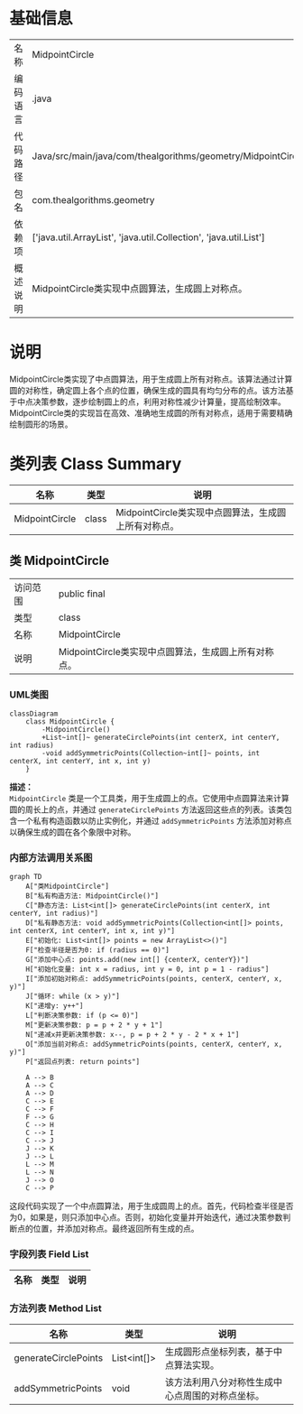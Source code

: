 # 基础信息

|      |      |
|------|------|
| 名称 | MidpointCircle |
| 编码语言 | .java |
| 代码路径 | Java/src/main/java/com/thealgorithms/geometry/MidpointCircle.java |
| 包名 | com.thealgorithms.geometry |
| 依赖项 | ['java.util.ArrayList', 'java.util.Collection', 'java.util.List'] |
| 概述说明 | MidpointCircle类实现中点圆算法，生成圆上对称点。 |

# 说明

MidpointCircle类实现了中点圆算法，用于生成圆上所有对称点。该算法通过计算圆的对称性，确定圆上各个点的位置，确保生成的圆具有均匀分布的点。该方法基于中点决策参数，逐步绘制圆上的点，利用对称性减少计算量，提高绘制效率。MidpointCircle类的实现旨在高效、准确地生成圆的所有对称点，适用于需要精确绘制圆形的场景。

# 类列表 Class Summary

| 名称   | 类型  | 说明 |
|-------|------|-------------|
| MidpointCircle | class | MidpointCircle类实现中点圆算法，生成圆上所有对称点。 |



## 类 MidpointCircle

|      |      |
|------|------|
| 访问范围 | public final |
| 类型 | class |
| 名称 | MidpointCircle |
| 说明 | MidpointCircle类实现中点圆算法，生成圆上所有对称点。 |


### UML类图

```mermaid
classDiagram
    class MidpointCircle {
        -MidpointCircle()
        +List~int[]~ generateCirclePoints(int centerX, int centerY, int radius)
        -void addSymmetricPoints(Collection~int[]~ points, int centerX, int centerY, int x, int y)
    }
```

**描述：**  
`MidpointCircle` 类是一个工具类，用于生成圆上的点。它使用中点圆算法来计算圆的周长上的点，并通过 `generateCirclePoints` 方法返回这些点的列表。该类包含一个私有构造函数以防止实例化，并通过 `addSymmetricPoints` 方法添加对称点以确保生成的圆在各个象限中对称。


### 内部方法调用关系图

```mermaid
graph TD
    A["类MidpointCircle"]
    B["私有构造方法: MidpointCircle()"]
    C["静态方法: List<int[]> generateCirclePoints(int centerX, int centerY, int radius)"]
    D["私有静态方法: void addSymmetricPoints(Collection<int[]> points, int centerX, int centerY, int x, int y)"]
    E["初始化: List<int[]> points = new ArrayList<>()"]
    F["检查半径是否为0: if (radius == 0)"]
    G["添加中心点: points.add(new int[] {centerX, centerY})"]
    H["初始化变量: int x = radius, int y = 0, int p = 1 - radius"]
    I["添加初始对称点: addSymmetricPoints(points, centerX, centerY, x, y)"]
    J["循环: while (x > y)"]
    K["递增y: y++"]
    L["判断决策参数: if (p <= 0)"]
    M["更新决策参数: p = p + 2 * y + 1"]
    N["递减x并更新决策参数: x--, p = p + 2 * y - 2 * x + 1"]
    O["添加当前对称点: addSymmetricPoints(points, centerX, centerY, x, y)"]
    P["返回点列表: return points"]

    A --> B
    A --> C
    A --> D
    C --> E
    C --> F
    F --> G
    C --> H
    C --> I
    C --> J
    J --> K
    J --> L
    L --> M
    L --> N
    J --> O
    C --> P
```

这段代码实现了一个中点圆算法，用于生成圆周上的点。首先，代码检查半径是否为0，如果是，则只添加中心点。否则，初始化变量并开始迭代，通过决策参数判断点的位置，并添加对称点。最终返回所有生成的点。

### 字段列表 Field List

| 名称  | 类型  | 说明 |
|-------|-------|------|

### 方法列表 Method List

| 名称  | 类型  | 说明 |
|-------|-------|------|
| generateCirclePoints | List<int[]> | 生成圆形点坐标列表，基于中点算法实现。 |
| addSymmetricPoints | void | 该方法利用八分对称性生成中心点周围的对称点坐标。 |




